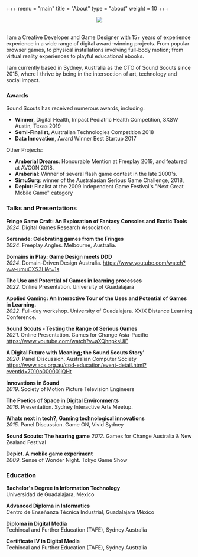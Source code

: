 +++
menu = "main"
title = "About"
type = "about"
weight = 10
+++

<div style="display:block; text-align: center; width: 100%; padding: 0;">
<img src="../images/about/paddle.jpg" >
</div><br>

I am a Creative Developer and Game Designer with 15+ years of experience  experience in a wide range of digital award-winning projects.  From popular browser games, to physical installations involving full-body motion; from virtual reality experiences to playful educational ebooks. 

I am currently based in Sydney, Australia as the CTO of Sound Scouts since 2015, where I thrive by being in the intersection of art, technology and social impact.


### Awards
Sound Scouts has received numerous awards, including:

 - **Winner**, Digital Health, Impact Pediatric Health Competition, SXSW Austin, Texas 2019
 - **Semi-Finalist**, Australian Technologies Competition 2018
 - **Data Innovation**, Award Winner Best Startup 2017

Other Projects:

 - **Amberial Dreams**: Honourable Mention at Freeplay 2019, and featured at AVCON 2018.  
 - **Amberial**: Winner of several flash game contest in the late 2000's.  
 - **SimuSurg**: winner of the Australasian Serious Game Challenge, 2018,
 - **Depict**: Finalist at the 2009 Independent Game Festival's "Next Great Mobile Game" category


### Talks and Presentations

**Fringe Game Craft: An Exploration of Fantasy Consoles and Exotic Tools** <br>
*2024*. Digital Games Research Association.

**Serenade: Celebrating games from the Fringes** <br>
*2024*. Freeplay Angles. Melbourne, Australia.

**Domains in Play: Game Design meets DDD** <br>
*2024*. Domain-Driven Design Australia.
https://www.youtube.com/watch?v=v-umuCXS3LI&t=1s

**The Use and Potential of Games in learning processes** <br>
*2022*. Online Presentation. University of Guadalajara

**Applied Gaming: An Interactive Tour of the Uses and Potential of Games in Learning.** <br>
*2022*. Full-day workshop. University of Guadalajara. XXIX Distance Learning Conference.

**Sound Scouts - Testing the Range of Serious Games** <br>
*2021*. Online Presentation. Games for Change Asia-Pacific <br>
https://www.youtube.com/watch?v=aXQhnpksUiE <br>

**A Digital Future with Meaning; the Sound Scouts Story'** <br>
*2020*. Panel Discussion. Australian Computer Society <br>
https://www.acs.org.au/cpd-education/event-detail.html?eventId=7010o000001jQHt

**Innovations in Sound** <br>
*2019*. Society of Motion Picture Television Engineers

**The Poetics of Space in Digital Environments** <br>
*2016*. Presentation. Sydney Interactive Arts Meetup.

**Whats next in tech?, Gaming technological innovations** <br>
*2015*. Panel Discussion. Game ON, Vivid Sydney <br>

**Sound Scouts: The hearing game**
*2012*. Games for Change Australia & New Zealand Festival

**Depict. A mobile game experiment** <br>
*2009*. Sense of Wonder Night. Tokyo Game Show <br>


### Education

**Bachelor's Degree in Information Technology**<br>
Universidad de Guadalajara, Mexico

**Advanced Diploma in Informatics**<br>
Centro de Enseñanza Técnica Industrial, Guadalajara México

**Diploma in Digital Media**<br>
Techincal and Further Education (TAFE), Sydney Australia

**Certificate IV in Digital Media**<br>
Techincal and Further Education (TAFE), Sydney Australia
